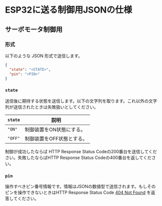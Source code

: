 # ESP32に送る制御用JSONの仕様

## サーボモータ制御用

### 形式

以下のような JSON 形式で送信します。

```json
{
  "state": "<STATE>",
  "pin": "<PIN>"
}
```

### `state`

送信後に期待する状態を送信します。以下の文字列を取ります。これ以外の文字列が送信されたときは失敗扱いとしてください。

| `state` | 説明 |
|---|---|
|`"ON"` |制御装置をON状態にする。|
|`"OFF"`|制御装置をOFF状態とする。|

制御が成功したならば HTTP Response Status Codeの200番台を送信してください。失敗したならばHTTP Response Status Codeの400番台を返してください。

### `pin`

操作すべきピン番号情報です。情報はJSONの数値型で送信されます。もしそのピンを操作できないときはHTTP Response Status
Code [404 Not Found](https://developer.mozilla.org/ja/docs/Web/HTTP/Status/404) を返答してください。
